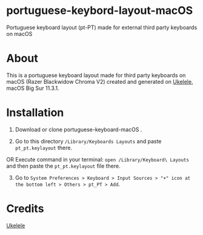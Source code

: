 # portuguese-keybord-layout-macOS
Portuguese keyboard layout (pt-PT) made for external third party keyboards on macOS

# About
This is a portuguese keyboard layout made for third party keyboards on macOS (Razer Blackwidow Chroma V2) created and generated on [Ukelele](https://software.sil.org/ukelele/), macOS Big Sur 11.3.1.



# Installation

1. Download or clone portuguese-keyboard-macOS .

2. Go to this directory ```/Library/Keyboards Layouts``` and paste ```pt_pt.keylayout``` there.

  OR Execute command in your terminal: ```open /Library/Keyboard\ Layouts``` and then paste the ```pt_pt.keylayout``` file there.

3. Go to ```System Preferences > Keyboard > Input Sources > "+" icon at the bottom left > Others > pt_PT > Add```.


# Credits

[Ukelele](https://software.sil.org/ukelele/)
